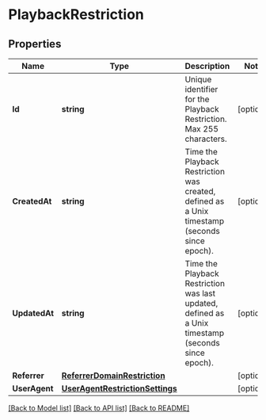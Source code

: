 # PlaybackRestriction

## Properties
Name | Type | Description | Notes
------------ | ------------- | ------------- | -------------
**Id** | **string** | Unique identifier for the Playback Restriction. Max 255 characters. | [optional] 
**CreatedAt** | **string** | Time the Playback Restriction was created, defined as a Unix timestamp (seconds since epoch). | [optional] 
**UpdatedAt** | **string** | Time the Playback Restriction was last updated, defined as a Unix timestamp (seconds since epoch). | [optional] 
**Referrer** | [**ReferrerDomainRestriction**](ReferrerDomainRestriction.md) |  | [optional] 
**UserAgent** | [**UserAgentRestrictionSettings**](UserAgentRestrictionSettings.md) |  | [optional] 

[[Back to Model list]](../README.md#documentation-for-models) [[Back to API list]](../README.md#documentation-for-api-endpoints) [[Back to README]](../README.md)


